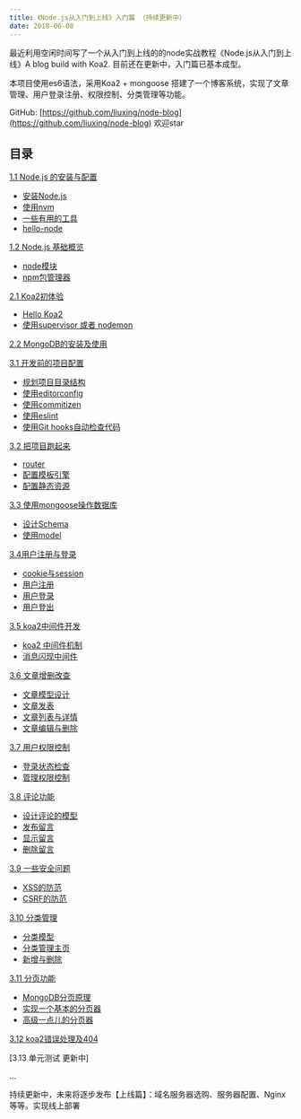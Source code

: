 ```yaml
---
title: 《Node.js从入门到上线》入门篇 （持续更新中）
date: 2018-06-08
---
```


最近利用空闲时间写了一个从入门到上线的的node实战教程《Node.js从入门到上线》A blog build with Koa2. 目前还在更新中，入门篇已基本成型。

本项目使用es6语法，采用Koa2 + mongoose 搭建了一个博客系统，实现了文章管理、用户登录注册、权限控制、分类管理等功能。

GitHub: [https://github.com/liuxing/node-blog](https://github.com/liuxing/node-blog) 欢迎star 

## 目录

[1.1 Node.js 的安装与配置](https://github.com/liuxing/abc-blog/tree/master/docs/1.1Node.js%E7%9A%84%E5%AE%89%E8%A3%85%E4%B8%8E%E9%85%8D%E7%BD%AE.md)

- [安装Node.js](https://github.com/liuxing/abc-blog/tree/master/docs/1.1Node.js%E7%9A%84%E5%AE%89%E8%A3%85%E4%B8%8E%E9%85%8D%E7%BD%AE.md#%E5%AE%89%E8%A3%85nodejs)
- [使用nvm](https://github.com/liuxing/abc-blog/tree/master/docs/1.1Node.js%E7%9A%84%E5%AE%89%E8%A3%85%E4%B8%8E%E9%85%8D%E7%BD%AE.md#%E4%BD%BF%E7%94%A8-nvm)
- [一些有用的工具](https://github.com/liuxing/abc-blog/tree/master/docs/1.1Node.js%E7%9A%84%E5%AE%89%E8%A3%85%E4%B8%8E%E9%85%8D%E7%BD%AE.md#%E4%B8%80%E4%BA%9B%E6%9C%89%E7%94%A8%E7%9A%84%E5%B7%A5%E5%85%B7)
- [hello-node](https://github.com/liuxing/abc-blog/tree/master/docs/1.1Node.js%E7%9A%84%E5%AE%89%E8%A3%85%E4%B8%8E%E9%85%8D%E7%BD%AE.md#hello-node)

[1.2 Node.js 基础概览](https://github.com/liuxing/abc-blog/tree/master/docs/1.2Node.js%E5%9F%BA%E7%A1%80%E6%A6%82%E8%A7%88.md)

- [node模块](https://github.com/liuxing/abc-blog/tree/master/docs/1.2Node.js%E5%9F%BA%E7%A1%80%E6%A6%82%E8%A7%88.md#node%E6%A8%A1%E5%9D%97)
- [npm包管理器](https://github.com/liuxing/abc-blog/tree/master/docs/1.2Node.js%E5%9F%BA%E7%A1%80%E6%A6%82%E8%A7%88.md#npm%E6%A8%A1%E5%9D%97%E7%AE%A1%E7%90%86%E5%99%A8)

[2.1 Koa2初体验](https://github.com/liuxing/abc-blog/tree/master/docs/2.1Koa2%E5%88%9D%E4%BD%93%E9%AA%8C.md)

- [Hello Koa2](https://github.com/liuxing/abc-blog/tree/master/docs/2.1Koa2%E5%88%9D%E4%BD%93%E9%AA%8C.md#hello-koa2)
- [使用supervisor 或者 nodemon](https://github.com/liuxing/abc-blog/tree/master/docs/2.1Koa2%E5%88%9D%E4%BD%93%E9%AA%8C.md#%E4%BD%BF%E7%94%A8supervisor-%E6%88%96%E8%80%85-nodemon)

[2.2 MongoDB的安装及使用](https://github.com/liuxing/abc-blog/tree/master/docs/2.2MongoDB%E5%AE%89%E8%A3%85%E5%8F%8A%E4%BD%BF%E7%94%A8.md)

[3.1 开发前的项目配置](https://github.com/liuxing/abc-blog/tree/master/docs/3.1%E5%BC%80%E5%8F%91%E5%89%8D%E7%9A%84%E9%A1%B9%E7%9B%AE%E9%85%8D%E7%BD%AE.md)

- [规划项目目录结构](https://github.com/liuxing/abc-blog/tree/master/docs/3.1%E5%BC%80%E5%8F%91%E5%89%8D%E7%9A%84%E9%A1%B9%E7%9B%AE%E9%85%8D%E7%BD%AE.md#%E8%A7%84%E5%88%92%E9%A1%B9%E7%9B%AE%E7%9B%AE%E5%BD%95%E7%BB%93%E6%9E%84)
- [使用editorconfig](https://github.com/liuxing/abc-blog/tree/master/docs/3.1%E5%BC%80%E5%8F%91%E5%89%8D%E7%9A%84%E9%A1%B9%E7%9B%AE%E9%85%8D%E7%BD%AE.md#%E4%BD%BF%E7%94%A8editorconfig)
- [使用commitizen](https://github.com/liuxing/abc-blog/tree/master/docs/3.1%E5%BC%80%E5%8F%91%E5%89%8D%E7%9A%84%E9%A1%B9%E7%9B%AE%E9%85%8D%E7%BD%AE.md#%E4%BD%BF%E7%94%A8commitizen)
- [使用eslint](https://github.com/liuxing/abc-blog/tree/master/docs/3.1%E5%BC%80%E5%8F%91%E5%89%8D%E7%9A%84%E9%A1%B9%E7%9B%AE%E9%85%8D%E7%BD%AE.md#%E4%BD%BF%E7%94%A8eslint)
- [使用Git hooks自动检查代码](https://github.com/liuxing/abc-blog/tree/master/docs/3.1%E5%BC%80%E5%8F%91%E5%89%8D%E7%9A%84%E9%A1%B9%E7%9B%AE%E9%85%8D%E7%BD%AE.md#%E4%BD%BF%E7%94%A8git-hooks%E8%87%AA%E5%8A%A8%E6%A3%80%E6%9F%A5%E4%BB%A3%E7%A0%81)

[3.2 把项目跑起来](https://github.com/liuxing/abc-blog/tree/master/docs/3.2%E6%8A%8A%E9%A1%B9%E7%9B%AE%E8%B7%91%E8%B5%B7%E6%9D%A5.md)

- [router](https://github.com/liuxing/abc-blog/tree/master/docs/3.2%E6%8A%8A%E9%A1%B9%E7%9B%AE%E8%B7%91%E8%B5%B7%E6%9D%A5.md#router)
- [配置模板引擎](https://github.com/liuxing/abc-blog/tree/master/docs/3.2%E6%8A%8A%E9%A1%B9%E7%9B%AE%E8%B7%91%E8%B5%B7%E6%9D%A5.md#%E9%85%8D%E7%BD%AE%E6%A8%A1%E6%9D%BF%E5%BC%95%E6%93%8E)
- [配置静态资源](https://github.com/liuxing/abc-blog/tree/master/docs/3.2%E6%8A%8A%E9%A1%B9%E7%9B%AE%E8%B7%91%E8%B5%B7%E6%9D%A5.md#%E9%85%8D%E7%BD%AE%E9%9D%99%E6%80%81%E8%B5%84%E6%BA%90)

[3.3 使用mongoose操作数据库](https://github.com/liuxing/abc-blog/tree/master/docs/3.3%E6%93%8D%E4%BD%9C%E6%95%B0%E6%8D%AE%E5%BA%93.md)

- [设计Schema](https://github.com/liuxing/abc-blog/tree/master/docs/3.3%E6%93%8D%E4%BD%9C%E6%95%B0%E6%8D%AE%E5%BA%93.md#%E8%AE%BE%E8%AE%A1schema)
- [使用model](https://github.com/liuxing/abc-blog/tree/master/docs/3.3%E6%93%8D%E4%BD%9C%E6%95%B0%E6%8D%AE%E5%BA%93.md#%E4%BD%BF%E7%94%A8model)

[3.4用户注册与登录](https://github.com/liuxing/abc-blog/blob/master/docs/3.4%E7%94%A8%E6%88%B7%E6%B3%A8%E5%86%8C%E4%B8%8E%E7%99%BB%E5%BD%95.md)

- [cookie与session](https://github.com/liuxing/abc-blog/blob/master/docs/3.4%E7%94%A8%E6%88%B7%E6%B3%A8%E5%86%8C%E4%B8%8E%E7%99%BB%E5%BD%95.md#cookie%E4%B8%8Esession)
- [用户注册](https://github.com/liuxing/abc-blog/blob/master/docs/3.4%E7%94%A8%E6%88%B7%E6%B3%A8%E5%86%8C%E4%B8%8E%E7%99%BB%E5%BD%95.md#%E7%94%A8%E6%88%B7%E6%B3%A8%E5%86%8C)
- [用户登录](https://github.com/liuxing/abc-blog/blob/master/docs/3.4%E7%94%A8%E6%88%B7%E6%B3%A8%E5%86%8C%E4%B8%8E%E7%99%BB%E5%BD%95.md#%E7%94%A8%E6%88%B7%E7%99%BB%E5%BD%95)
- [用户登出](https://github.com/liuxing/abc-blog/blob/master/docs/3.4%E7%94%A8%E6%88%B7%E6%B3%A8%E5%86%8C%E4%B8%8E%E7%99%BB%E5%BD%95.md#%E7%94%A8%E6%88%B7%E7%99%BB%E5%87%BA)

[3.5 koa2中间件开发](https://github.com/liuxing/abc-blog/blob/master/docs/3.5koa2%E4%B8%AD%E9%97%B4%E4%BB%B6%E5%BC%80%E5%8F%91.md)

- [koa2 中间件机制](https://github.com/liuxing/abc-blog/blob/master/docs/3.5koa2%E4%B8%AD%E9%97%B4%E4%BB%B6%E5%BC%80%E5%8F%91.md#koa2-%E4%B8%AD%E9%97%B4%E4%BB%B6%E6%9C%BA%E5%88%B6)
- [消息闪现中间件](https://github.com/liuxing/abc-blog/blob/master/docs/3.5koa2%E4%B8%AD%E9%97%B4%E4%BB%B6%E5%BC%80%E5%8F%91.md#%E6%B6%88%E6%81%AF%E9%97%AA%E7%8E%B0%E4%B8%AD%E9%97%B4%E4%BB%B6)

[3.6 文章增删改查](https://github.com/liuxing/abc-blog/blob/master/docs/3.6%E6%96%87%E7%AB%A0%E5%A2%9E%E5%88%A0%E6%94%B9%E6%9F%A5.md)

- [文章模型设计](https://github.com/liuxing/abc-blog/blob/master/docs/3.6%E6%96%87%E7%AB%A0%E5%A2%9E%E5%88%A0%E6%94%B9%E6%9F%A5.md#%E6%96%87%E7%AB%A0%E6%A8%A1%E5%9E%8B%E8%AE%BE%E8%AE%A1)
- [文章发表](https://github.com/liuxing/abc-blog/blob/master/docs/3.6%E6%96%87%E7%AB%A0%E5%A2%9E%E5%88%A0%E6%94%B9%E6%9F%A5.md#%E6%96%87%E7%AB%A0%E5%8F%91%E8%A1%A8)
- [文章列表与详情](https://github.com/liuxing/abc-blog/blob/master/docs/3.6%E6%96%87%E7%AB%A0%E5%A2%9E%E5%88%A0%E6%94%B9%E6%9F%A5.md#%E6%96%87%E7%AB%A0%E5%88%97%E8%A1%A8%E4%B8%8E%E8%AF%A6%E6%83%85)
- [文章编辑与删除](https://github.com/liuxing/abc-blog/blob/master/docs/3.6%E6%96%87%E7%AB%A0%E5%A2%9E%E5%88%A0%E6%94%B9%E6%9F%A5.md#%E6%96%87%E7%AB%A0%E7%BC%96%E8%BE%91%E4%B8%8E%E5%88%A0%E9%99%A4)

[3.7 用户权限控制](https://github.com/liuxing/abc-blog/blob/master/docs/3.7%E7%94%A8%E6%88%B7%E6%9D%83%E9%99%90%E6%8E%A7%E5%88%B6.md)

- [登录状态检查](https://github.com/liuxing/abc-blog/blob/master/docs/3.7%E7%94%A8%E6%88%B7%E6%9D%83%E9%99%90%E6%8E%A7%E5%88%B6.md#%E7%99%BB%E5%BD%95%E7%8A%B6%E6%80%81%E6%A3%80%E6%9F%A5)
- [管理权限控制](https://github.com/liuxing/abc-blog/blob/master/docs/3.7%E7%94%A8%E6%88%B7%E6%9D%83%E9%99%90%E6%8E%A7%E5%88%B6.md#%E7%AE%A1%E7%90%86%E6%9D%83%E9%99%90%E6%8E%A7%E5%88%B6)

[3.8 评论功能](https://github.com/liuxing/abc-blog/blob/master/docs/3.8%E8%AF%84%E8%AE%BA%E5%8A%9F%E8%83%BD.md)

- [设计评论的模型](https://github.com/liuxing/abc-blog/blob/master/docs/3.8%E8%AF%84%E8%AE%BA%E5%8A%9F%E8%83%BD.md#%E8%AE%BE%E8%AE%A1%E8%AF%84%E8%AE%BA%E7%9A%84%E6%A8%A1%E5%9E%8B)
- [发布留言](https://github.com/liuxing/abc-blog/blob/master/docs/3.8%E8%AF%84%E8%AE%BA%E5%8A%9F%E8%83%BD.md#%E5%8F%91%E5%B8%83%E7%95%99%E8%A8%80)
- [显示留言](https://github.com/liuxing/abc-blog/blob/master/docs/3.8%E8%AF%84%E8%AE%BA%E5%8A%9F%E8%83%BD.md#%E5%8F%91%E5%B8%83%E7%95%99%E8%A8%80)
- [删除留言](https://github.com/liuxing/abc-blog/blob/master/docs/3.8%E8%AF%84%E8%AE%BA%E5%8A%9F%E8%83%BD.md#%E5%88%A0%E9%99%A4%E7%95%99%E8%A8%80)

[3.9 一些安全问题](https://github.com/liuxing/abc-blog/blob/master/docs/3.9%E4%B8%80%E4%BA%9B%E5%AE%89%E5%85%A8%E9%97%AE%E9%A2%98.md)

- [XSS的防范](https://github.com/liuxing/abc-blog/blob/master/docs/3.9%E4%B8%80%E4%BA%9B%E5%AE%89%E5%85%A8%E9%97%AE%E9%A2%98.md#xss%E7%9A%84%E9%98%B2%E8%8C%83)
- [CSRF的防范](https://github.com/liuxing/abc-blog/blob/master/docs/3.9%E4%B8%80%E4%BA%9B%E5%AE%89%E5%85%A8%E9%97%AE%E9%A2%98.md#csrf-%E7%9A%84%E9%98%B2%E8%8C%83)

[3.10 分类管理](https://github.com/liuxing/abc-blog/blob/master/docs/3.10%E6%96%87%E7%AB%A0%E5%88%86%E7%B1%BB.md)

- [分类模型](https://github.com/liuxing/abc-blog/blob/master/docs/3.10%E6%96%87%E7%AB%A0%E5%88%86%E7%B1%BB.md#%E5%88%86%E7%B1%BB%E6%A8%A1%E5%9E%8B%E8%AE%BE%E8%AE%A1)
- [分类管理主页](https://github.com/liuxing/abc-blog/blob/master/docs/3.10%E6%96%87%E7%AB%A0%E5%88%86%E7%B1%BB.md#%E5%88%86%E7%B1%BB%E7%AE%A1%E7%90%86%E4%B8%BB%E9%A1%B5)
- [新增与删除](https://github.com/liuxing/abc-blog/blob/master/docs/3.10%E6%96%87%E7%AB%A0%E5%88%86%E7%B1%BB.md#%E6%96%B0%E5%A2%9E%E5%88%86%E7%B1%BB)

[3.11 分页功能](https://github.com/liuxing/abc-blog/blob/master/docs/3.11%E5%88%86%E9%A1%B5%E5%8A%9F%E8%83%BD.md)

- [MongoDB分页原理](https://github.com/liuxing/abc-blog/blob/master/docs/3.11%E5%88%86%E9%A1%B5%E5%8A%9F%E8%83%BD.md#mongodb-%E5%AE%9E%E7%8E%B0%E5%88%86%E9%A1%B5%E5%8E%9F%E7%90%86)
- [实现一个基本的分页器](https://github.com/liuxing/abc-blog/blob/master/docs/3.11%E5%88%86%E9%A1%B5%E5%8A%9F%E8%83%BD.md#%E5%AE%9E%E7%8E%B0%E4%B8%80%E4%B8%AA%E5%9F%BA%E6%9C%AC%E7%9A%84%E5%88%86%E9%A1%B5%E5%99%A8)
- [高级一点儿的分页器](https://github.com/liuxing/abc-blog/blob/master/docs/3.11%E5%88%86%E9%A1%B5%E5%8A%9F%E8%83%BD.md#%E9%AB%98%E7%BA%A7%E4%B8%80%E7%82%B9%E5%84%BF%E7%9A%84%E5%88%86%E9%A1%B5%E5%99%A8)

[3.12 koa2错误处理及404](https://github.com/liuxing/abc-blog/blob/master/docs/3.12koa2%E9%94%99%E8%AF%AF%E5%A4%84%E7%90%86%E5%8F%8A404.md)

[3.13 单元测试 更新中]

...

持续更新中，未来将逐步发布【上线篇】：域名服务器选购、服务器配置、Nginx等等。实现线上部署